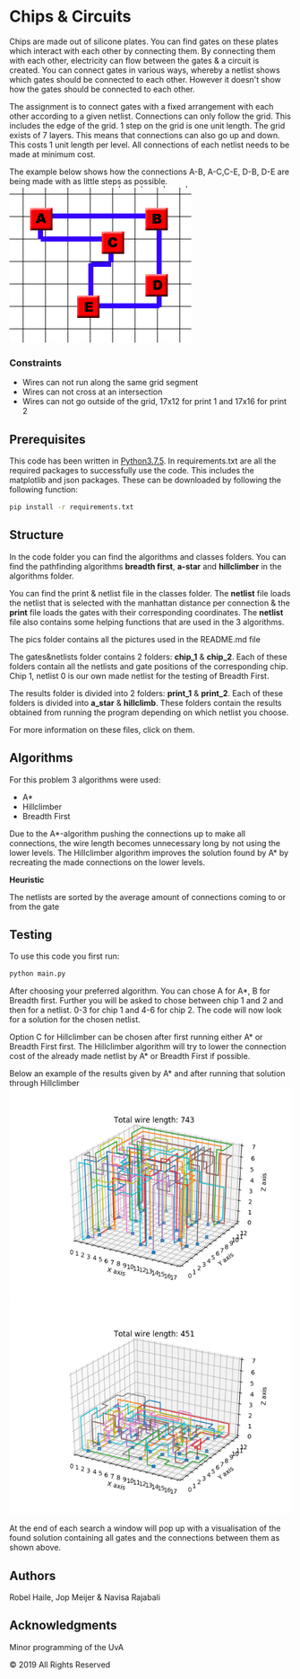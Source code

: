 # Chips & Circuits
Chips are made out of silicone plates. You can find gates on these plates which interact with each other by connecting them. By connecting them with each other, electricity can flow between the gates & a circuit is created. You can connect gates in various ways, whereby a netlist shows which gates should be connected to each other. However it doesn't show how the gates should be connected to each other.

The assignment is to connect gates with a fixed arrangement with each other according to a given netlist.
Connections can only follow the grid. This includes the edge of the grid. 1 step on the grid is one unit length.
The grid exists of 7 layers. This means that connections can also go up and down. This costs 1 unit length per level.
All connections of each netlist needs to be made at minimum cost.

The example below shows how the connections A-B, A-C,C-E, D-B, D-E are being made with as little steps as possible.
![Example of the connections that have to be made between gates with minimum cost.](pics/voorbeeld.png)

 ### Constraints 

 - Wires can not run along the same grid segment
 - Wires can not cross at an intersection
 - Wires can not go outside of the grid, 17x12 for print 1 and 17x16 for print 2

## Prerequisites
This code has been written in [Python3.7.5](https://www.python.org/downloads/). In requirements.txt are all the required packages to successfully use the code. This includes the matplotlib and json packages. These can be downloaded by following the following function:
```bash
pip install -r requirements.txt
```

## Structure
In the code folder you can find the algorithms and classes folders.
You can find the pathfinding algorithms **breadth first**, **a-star** and **hillclimber** in the algorithms folder.

You can find the print & netlist file in the classes folder.
The **netlist** file loads the netlist that is selected with the manhattan distance per connection & the **print** file loads the gates with their corresponding coordinates.
The **netlist** file also contains some helping functions that are used in the 3 algorithms.

The pics folder contains all the pictures used in the README.md file

The gates&netlists folder contains 2 folders: **chip_1** & **chip_2**. Each of these folders contain all the netlists and gate positions of the corresponding chip. Chip 1, netlist 0 is our own made netlist for the testing of Breadth First.

The results folder is divided into 2 folders: **print_1** & **print_2**. Each of these folders is divided into **a_star** &  **hillclimb**.
These folders contain the results obtained from running the program depending on which netlist you choose.

For more information on these files, click on them.

## Algorithms
For this problem 3 algorithms were used:
* A*
* Hillclimber
* Breadth First

Due to the A*-algorithm pushing the connections up to make all connections, the wire length becomes unnecessary long by not using the lower levels. The Hillclimber algorithm improves the solution found by A* by recreating the made connections on the lower levels.

**Heuristic**

The netlists are sorted by the average amount of connections coming to or from the gate

## Testing
To use this code you first run:
```bash
python main.py
```
After choosing your preferred algorithm. You can chose A for A*, B for Breadth first. Further you will be asked to chose between chip 1 and 2 and then for a netlist. 0-3 for chip 1 and 4-6 for chip 2. The code will now look for a solution for the chosen netlist.

Option C for Hillclimber can be chosen after first running either A* or Breadth First first. The Hillclimber algorithm will try to lower the connection cost of the already made netlist by A* or Breadth First if possible.

Below an example of the results given by A* and after running that solution through Hillclimber
![Solution given by A* pushing all connections up.](pics/Figure_2.png) ![New solution of A* after running it through Hillclimber.](pics/Figure_1.png)

At the end of each search a window will pop up with a visualisation of the found solution containing all gates and the connections between them as shown above.

## Authors
Robel Haile, Jop Meijer & Navisa Rajabali

## Acknowledgments
Minor programming of the UvA

© 2019 All Rights Reserved
